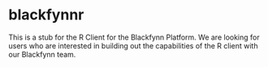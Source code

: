 # blackfynnr

This is a stub for the R Client for the Blackfynn Platform.
We are looking for users who are interested in building out the capabilities of the R client with our Blackfynn team.


